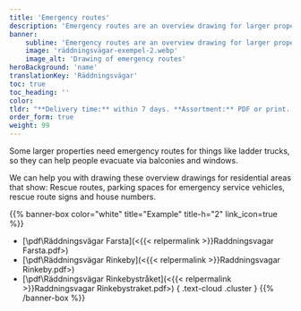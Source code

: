 ```yaml
---
title: 'Emergency routes'
description: 'Emergency routes are an overview drawing for larger properties that shows parking spaces for emergency services vehicles, rescue route signs and house numbers'
banner:
    subline: 'Emergency routes are an overview drawing for larger properties that shows parking spaces for emergency services vehicles, rescue route signs and house numbers'
    image: 'räddningsvägar-exempel-2.webp'
    image_alt: 'Drawing of emergency routes'
heroBackground: 'name'
translationKey: 'Räddningsvägar'
toc: true
toc_heading: ''
color:
tldr: "**Delivery time:** within 7 days. **Assortment:** PDF or print. **Design:** Ritkonsult's template or your own design."
order_form: true
weight: 99
---
```


Some larger properties need emergency routes for things like ladder trucks, so they can help people evacuate via balconies and windows.

We can help you with drawing these overview drawings for residential areas that show: Rescue routes, parking spaces for emergency service vehicles, rescue route signs and house numbers.

{{% banner-box color="white" title="Example" title-h="2" link_icon=true %}}
-  [\\pdf\\Räddningsvägar Farsta](<{{< relpermalink >}}Raddningsvagar Farsta.pdf>)
-  [\\pdf\\Räddningsvägar Rinkeby](<{{< relpermalink >}}Raddningsvagar Rinkeby.pdf>)
-  [\\pdf\\Räddningsvägar Rinkebystråket](<{{< relpermalink >}}Raddningsvagar Rinkebystraket.pdf>)
{ .text-cloud .cluster }
{{% /banner-box %}}